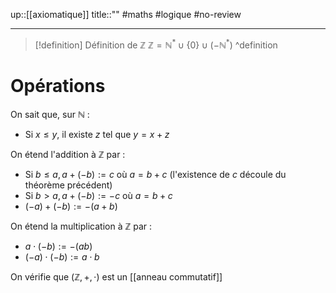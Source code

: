 up::[[axiomatique]]
title::""
#maths #logique #no-review 

---


> [!definition] Définition de $\mathbb{Z}$
> $\mathbb{Z} = \mathbb{N}^{*} \cup \{ 0 \} \cup (-\mathbb{N}^{*})$
^definition

# Opérations

On sait que, sur $\mathbb{N}$ :
 - Si $x \leq y$, il existe $z$ tel que $y = x+z$

On étend l'addition à $\mathbb{Z}$ par :
 - Si $b \leq a, a+(-b) := c$ où $a = b+c$ (l'existence de $c$ découle du théorème précédent)
 - Si $b > a, a+(-b) := -c$ où $a = b + c$
 - $(-a) + (-b) := -(a+b)$

On étend la multiplication à $\mathbb{Z}$ par :
 - $a \cdot (-b) := -(ab)$
 - $(-a)\cdot(-b):= a\cdot b$

On vérifie que $(\mathbb{Z}, +, \cdot)$ est un [[anneau commutatif]]

